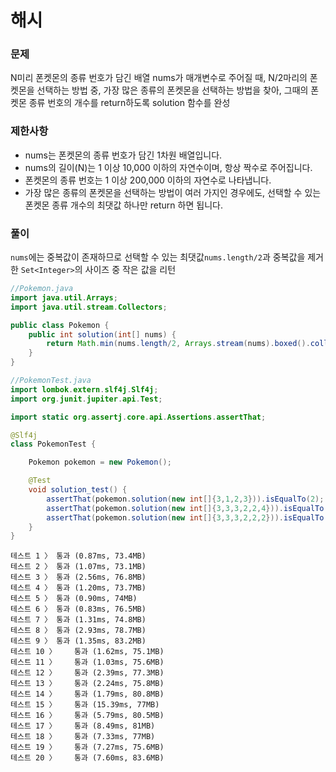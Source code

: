# 해시

### 문제
N미리 폰켓몬의 종류 번호가 담긴 배열 nums가 매개변수로 주어질 때, 
N/2마리의 폰켓몬을 선택하는 방법 중, 가장 많은 종류의 폰켓몬을 선택하는 방법을 찾아, 그때의 폰켓몬 종류 번호의 개수를 return하도록 solution 함수를 완성

### 제한사항
- nums는 폰켓몬의 종류 번호가 담긴 1차원 배열입니다.
- nums의 길이(N)는 1 이상 10,000 이하의 자연수이며, 항상 짝수로 주어집니다.
- 폰켓몬의 종류 번호는 1 이상 200,000 이하의 자연수로 나타냅니다.
- 가장 많은 종류의 폰켓몬을 선택하는 방법이 여러 가지인 경우에도, 선택할 수 있는 폰켓몬 종류 개수의 최댓값 하나만 return 하면 됩니다.
  
### 풀이
`nums`에는 중복값이 존재하므로 선택할 수 있는 최댓값`nums.length/2`과 중복값을 제거한 `Set<Integer>`의 사이즈 중 작은 값을 리턴

```java
//Pokemon.java
import java.util.Arrays;
import java.util.stream.Collectors;

public class Pokemon {
    public int solution(int[] nums) {
        return Math.min(nums.length/2, Arrays.stream(nums).boxed().collect(Collectors.toSet()).size());
    }
}
```

```java
//PokemonTest.java
import lombok.extern.slf4j.Slf4j;
import org.junit.jupiter.api.Test;

import static org.assertj.core.api.Assertions.assertThat;

@Slf4j
class PokemonTest {

    Pokemon pokemon = new Pokemon();

    @Test
    void solution_test() {
        assertThat(pokemon.solution(new int[]{3,1,2,3})).isEqualTo(2);
        assertThat(pokemon.solution(new int[]{3,3,3,2,2,4})).isEqualTo(3);
        assertThat(pokemon.solution(new int[]{3,3,3,2,2,2})).isEqualTo(2);
    }
}
```

```shell
테스트 1 〉	통과 (0.87ms, 73.4MB)  
테스트 2 〉	통과 (1.07ms, 73.1MB)  
테스트 3 〉	통과 (2.56ms, 76.8MB)  
테스트 4 〉	통과 (1.20ms, 73.7MB)  
테스트 5 〉	통과 (0.90ms, 74MB)  
테스트 6 〉	통과 (0.83ms, 76.5MB)  
테스트 7 〉	통과 (1.31ms, 74.8MB)  
테스트 8 〉	통과 (2.93ms, 78.7MB)  
테스트 9 〉	통과 (1.35ms, 83.2MB)  
테스트 10 〉	통과 (1.62ms, 75.1MB)  
테스트 11 〉	통과 (1.03ms, 75.6MB)  
테스트 12 〉	통과 (2.39ms, 77.3MB)  
테스트 13 〉	통과 (2.24ms, 75.8MB)  
테스트 14 〉	통과 (1.79ms, 80.8MB)  
테스트 15 〉	통과 (15.39ms, 77MB)  
테스트 16 〉	통과 (5.79ms, 80.5MB)  
테스트 17 〉	통과 (8.49ms, 81MB)  
테스트 18 〉	통과 (7.33ms, 77MB)  
테스트 19 〉	통과 (7.27ms, 75.6MB)  
테스트 20 〉	통과 (7.60ms, 83.6MB)  
```